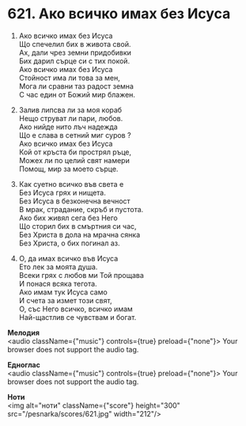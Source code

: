 # 621. Ако всичко имах без Исуса

1. Ако всичко имах без Исуса  
Що спечелил бих в живота свой.  
Ах, дали чрез земни придобивки  
Бих дарил сърце си с тих покой.  
Ако всичко имах без Исуса  
Стойност има ли това за мен,  
Мога ли сравни таз радост земна  
С час един от Божий мир блажен.  

2. Залив липсва ли за моя кораб  
Нещо струват ли пари, любов.  
Ако нийде нито лъч надежда  
Що е слава в сетний миг суров ?  
Ако всичко имах без Исуса  
Кой от кръста би прострял ръце,  
Можех ли по целий свят намери  
Помощ, мир за моето сърце.  

3. Как суетно всичко във света е  
Без Исуса грях и нищета.  
Без Исуса в безконечна вечност  
В мрак, страдание, скръб и пустота.  
Ако бих живял сега без Него  
Що сторил бих в смъртния си час,  
Без Христа в дола на мрачна сянка  
Без Христа, о бих погинал аз.  

4. О, да имах всичко във Исуса  
Ето лек за моята душа.  
Всеки грях с любов ми Той прощава  
И понася всяка тегота.  
Ако имам тук Исуса само  
И счета за измет този свят,  
О, със Него всичко, всичко имам  
Най-щастлив се чувствам и богат.

**Мелодия**  
<audio className={"music"} controls={true} preload={"none"}>
    <source src="/pesnarka/mp3/621.mp3" type="audio/mpeg"/>
    Your browser does not support the audio tag.
</audio>

**Едноглас**  
<audio className={"music"} controls={true} preload={"none"}>
    <source src="/pesnarka/transp/621.mp3" type="audio/mpeg"/>
    Your browser does not support the audio tag.
</audio>

**Ноти**  
<img alt="ноти" className={"score"} height="300" src="/pesnarka/scores/621.jpg" width="212"/>
